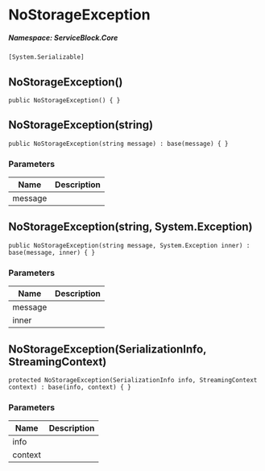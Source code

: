NoStorageException
======
##### Namespace: ServiceBlock.Core




```
[System.Serializable]
```


NoStorageException()
------

```
public NoStorageException() { }
```


NoStorageException(string)
------

```
public NoStorageException(string message) : base(message) { }
```
### Parameters
Name | Description
--- | ---
message | 


NoStorageException(string, System.Exception)
------

```
public NoStorageException(string message, System.Exception inner) : base(message, inner) { }
```
### Parameters
Name | Description
--- | ---
message | 
inner | 


NoStorageException(SerializationInfo, StreamingContext)
------

```
protected NoStorageException(SerializationInfo info, StreamingContext context) : base(info, context) { }
```
### Parameters
Name | Description
--- | ---
info | 
context | 






